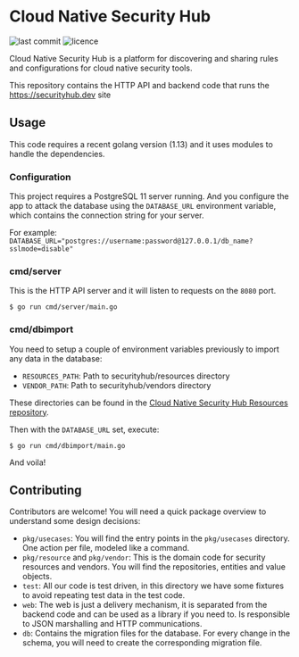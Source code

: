 # Cloud Native Security Hub

![last commit](https://flat.badgen.net/github/last-commit/falcosecurity/cloud-native-security-hub-backend?icon=github) ![licence](https://flat.badgen.net/github/license/falcosecurity/cloud-native-security-hub-backend)

Cloud Native Security Hub is a platform for discovering and sharing rules and
configurations for cloud native security tools.

This repository contains the HTTP API and backend code that runs the
https://securityhub.dev site

## Usage

This code requires a recent golang version (1.13) and it uses modules to handle
the dependencies.

### Configuration

This project requires a PostgreSQL 11 server running. And you configure the app
to attack the database using the `DATABASE_URL` environment variable, which contains
the connection string for your server.

For example: `DATABASE_URL="postgres://username:password@127.0.0.1/db_name?sslmode=disable"`

### cmd/server

This is the HTTP API server and it will listen to requests on the `8080` port.

```
$ go run cmd/server/main.go
```

### cmd/dbimport

You need to setup a couple of environment variables previously to import any
data in the database:

* `RESOURCES_PATH`: Path to securityhub/resources directory
* `VENDOR_PATH`: Path to securityhub/vendors directory

These directories can be found in the [Cloud Native Security Hub Resources repository](https://github.com/falcosecurity/cloud-native-security-hub).

Then with the `DATABASE_URL` set, execute:

```
$ go run cmd/dbimport/main.go
```

And voila!

## Contributing

Contributors are welcome! You will need a quick package overview to understand
some design decisions:

* `pkg/usecases`: You will find the entry points in the `pkg/usecases` directory.
  One action per file, modeled like a command.
* `pkg/resource` and `pkg/vendor`: This is the domain code for security resources
  and vendors. You will find the repositories, entities and value objects.
* `test`: All our code is test driven, in this directory we have some fixtures
  to avoid repeating test data in the test code.
* `web`: The web is just a delivery mechanism, it is separated from the backend code
  and can be used as a library if you need to. Is responsible to JSON
  marshalling and HTTP communications.
* `db`: Contains the migration files for the database. For every change
  in the schema, you will need to create the corresponding migration file.
